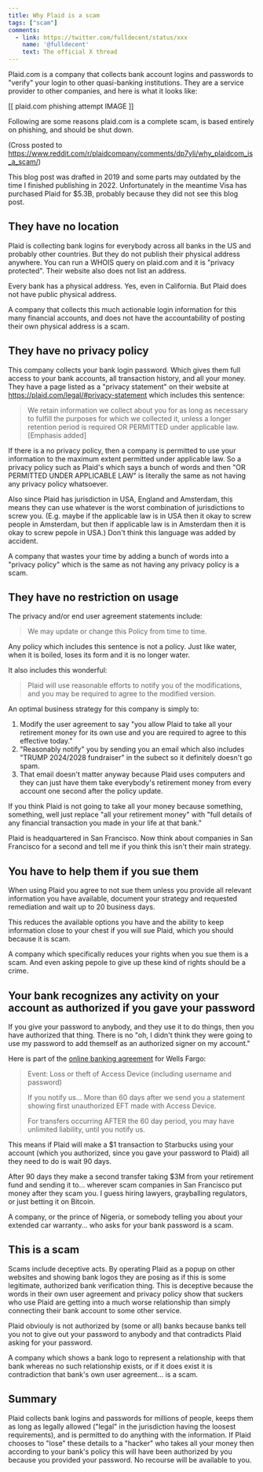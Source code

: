 ```yaml
---
title: Why Plaid is a scam
tags: ["scam"]
comments:
  - link: https://twitter.com/fulldecent/status/xxx
    name: '@fulldecent'
    text: The official X thread
---
```


Plaid.com is a company that collects bank account logins and passwords to "verify" your login to other quasi-banking institutions. They are a service provider to other companies, and here is what it looks like:

[[ plaid.com phishing attempt IMAGE ]]

Following are some reasons plaid.com is a complete scam, is based entirely on phishing, and should be shut down.

(Cross posted to <https://www.reddit.com/r/plaidcompany/comments/dp7yli/why_plaidcom_is_a_scam/>)

This blog post was drafted in 2019 and some parts may outdated by the time I finished publishing in 2022. Unfortunately in the meantime Visa has purchased Plaid for $5.3B, probably because they did not see this blog post.

## They have no location

Plaid is collecting bank logins for everybody across all banks in the US and probably other countries. But they do not publish their physical address anywhere. You can run a WHOIS query on plaid.com and it is "privacy protected". Their website also does not list an address.

Every bank has a physical address. Yes, even in California. But Plaid does not have public physical address.

A company that collects this much actionable login information for this many financial accounts, and does not have the accountability of posting their own physical address is a scam.

## They have no privacy policy

This company collects your bank login password. Which gives them full access to your bank accounts, all transaction history, and all your money. They have a page listed as a "privacy statement" on their website at <https://plaid.com/legal/#privacy-statement> which includes this sentence:
> We retain information we collect about you for as long as necessary to fulfill the purposes for which we collected it, unless a longer retention period is required OR PERMITTED under applicable law. [Emphasis added]

If there is a no privacy policy, then a company is permitted to use your information to the maximum extent permitted under applicable law. So a privacy policy such as Plaid's which says a bunch of words and then "OR PERMITTED UNDER APPLICABLE LAW" is literally the same as not having any privacy policy whatsoever.

Also since Plaid has jurisdiction in USA, England and Amsterdam, this means they can use whatever is the worst combination of jurisdictions to screw you. (E.g. maybe if the applicable law is in USA then it okay to screw people in Amsterdam, but then if applicable law is in Amsterdam then it is okay to screw pepole in USA.) Don't think this language was added by accident.

A company that wastes your time by adding a bunch of words into a "privacy policy" which is the same as not having any privacy policy is a scam.

## They have no restriction on usage

The privacy and/or end user agreement statements include:
> We may update or change this Policy from time to time.

Any policy which includes this sentence is not a policy. Just like water, when it is boiled, loses its form and it is no longer water.

It also includes this wonderful:

> Plaid will use reasonable efforts to notify you of the modifications, and you may be required to agree to the modified version.

An optimal business strategy for this company is simply to:

1. Modify the user agreement to say "you allow Plaid to take all your retirement money for its own use and you are required to agree to this effective today."
2. "Reasonably notify" you by sending you an email which also includes "TRUMP 2024/2028 fundraiser" in the subect so it definitely doesn't go spam.
3. That email doesn't matter anyway because Plaid uses computers and they can just have them take everybody's retirement money from every account one second after the policy update.

If you think Plaid is not going to take all your money because something, something, well just replace "all your retirement money" with "full details of any financial transaction you made in your life at that bank."

Plaid is headquartered in San Francisco. Now think about companies in San Francisco for a second and tell me if you think this isn't their main strategy.

## You have to help them if you sue them

When using Plaid you agree to not sue them unless you provide all relevant information you have available, document your strategy and requested remediation and wait up to 20 business days.

This reduces the available options you have and the ability to keep information close to your chest if you will sue Plaid, which you should because it is scam.

A company which specifically reduces your rights when you sue them is a scam. And even asking pepole to give up these kind of rights should be a crime.

## Your bank recognizes any activity on your account as authorized if you gave your password

If you give your password to anybody, and they use it to do things, then you have authorized that thing. There is no "oh, I didn't think they were going to use my password to add themself as an authorized signer on my account."

Here is part of the [online banking agreement](https://www.wellsfargo.com/online-banking/online-access-agreement/) for Wells Fargo:

> Event: Loss or theft of Access Device (including username and password)
>
> If you notify us... More than 60 days after we send you a statement showing first unauthorized EFT made with Access Device.
>
> For transfers occurring AFTER the 60 day period, you may have unlimited liability, until you notify us.

This means if Plaid will make a $1 transaction to Starbucks using your account (which you authorized, since you gave your password to Plaid) all they need to do is wait 90 days.

After 90 days they make a second transfer taking $3M from your retirement fund and sending it to... wherever scam companies in San Francisco put money after they scam you. I guess hiring lawyers, grayballing regulators, or just betting it on Bitcoin.

A company, or the prince of Nigeria, or somebody telling you about your extended car warranty... who asks for your bank password is a scam.

## This is a scam

Scams include deceptive acts. By operating Plaid as a popup on other websites and showing bank logos they are posing as if this is some legitimate, authorized bank verification thing. This is deceptive because the words in their own user agreement and privacy policy show that suckers who use Plaid are getting into a much worse relationship than simply connecting their bank account to some other service.

Plaid obviouly is not authorized by (some or all) banks because banks tell you not to give out your password to anybody and that contradicts Plaid asking for your password.

A company which shows a bank logo to represent a relationship with that bank whereas no such relationship exists, or if it does exist it is contradiction that bank's own user agreement... is a scam.

## Summary

Plaid collects bank logins and passwords for millions of people, keeps them as long as legally allowed ("legal" in the jurisdiction having the loosest requirements), and is permitted to do anything with the information. If Plaid chooses to "lose" these details to a "hacker" who takes all your money then according to your bank's policy this will have been authorized by you because you provided your password. No recourse will be available to you.

